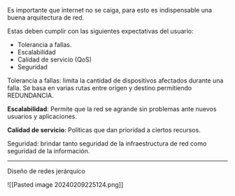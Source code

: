 Es importante que internet no se caiga, para esto es indispensable una buena arquitectura de red.

Estas deben cumplir con las siguientes expectativas del usuario:
- Tolerancia a fallas.
- Escalabilidad
- Calidad de servicio (QoS)
- Seguridad

Tolerancia a fallas: limita la cantidad de dispositivos afectados durante una falla. Se basa en varias rutas entre origen y destino permitiendo REDUNDANCIA.

**Escalabilidad**: Permite que la red se agrande sin problemas ante nuevos usuarios y aplicaciones.

**Calidad de servicio**: Políticas que dan prioridad a ciertos recursos.

Seguridad: brindar tanto seguridad de la infraestructura de red como seguridad de la información.

---
Diseño de redes jerárquico

![[Pasted image 20240209225124.png]]

